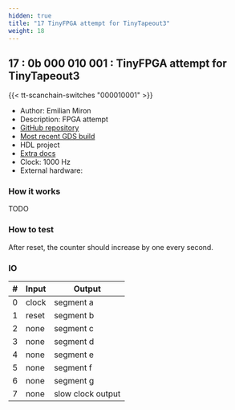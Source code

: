 ```yaml
---
hidden: true
title: "17 TinyFPGA attempt for TinyTapeout3"
weight: 18
---
```


## 17 : 0b 000 010 001 : TinyFPGA attempt for TinyTapeout3

{{< tt-scanchain-switches "000010001" >}}

* Author: Emilian Miron
* Description: FPGA attempt
* [GitHub repository](https://github.com/diferential/muxpga)
* [Most recent GDS build](https://github.com/diferential/muxpga/actions/runs/4787584570)
* HDL project
* [Extra docs](https://github.com/diferential/muxpga/blob/main/README.md)
* Clock: 1000 Hz
* External hardware: 



### How it works

TODO


### How to test

After reset, the counter should increase by one every second.


### IO

| # | Input        | Output       |
|---|--------------|--------------|
| 0 | clock  | segment a |
| 1 | reset  | segment b |
| 2 | none  | segment c |
| 3 | none  | segment d |
| 4 | none  | segment e |
| 5 | none  | segment f |
| 6 | none  | segment g |
| 7 | none  | slow clock output |
